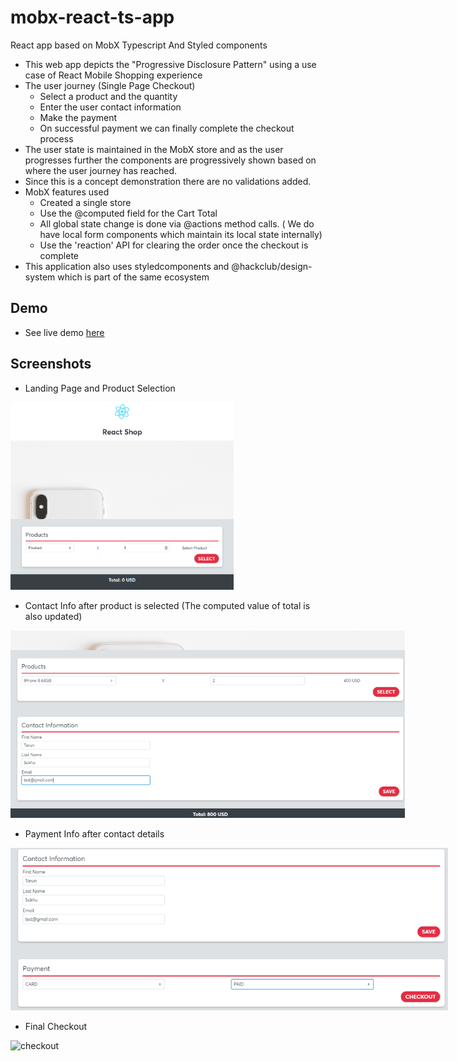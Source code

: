 # mobx-react-ts-app

React app based on MobX Typescript And Styled components

- This web app depicts the "Progressive Disclosure Pattern" using a use case of React Mobile Shopping experience
- The user journey (Single Page Checkout)
  - Select a product and the quantity
  - Enter the user contact information
  - Make the payment
  - On successful payment we can finally complete the checkout process
- The user state is maintained in the MobX store and as the user progresses further the components are progressively shown based on where the user journey has reached.
- Since this is a concept demonstration there are no validations added.
- MobX features used
  - Created a single store
  - Use the @computed field for the Cart Total
  - All global state change is done via @actions method calls. ( We do have local form components which maintain its local state internally)
  - Use the 'reaction' API for clearing the order once the checkout is complete
- This application also uses styledcomponents and @hackclub/design-system which is part of the same ecosystem

## Demo

- See live demo [here](https://festive-goldwasser-162887.netlify.com/)

## Screenshots

- Landing Page and Product Selection

<img src="screenshots/d0.png" alt="product selection" style="max-width:700px;max-height:300px"/>

- Contact Info after product is selected (The computed value of total is also updated)

<img src="screenshots/d1.png" alt="contact Info" style="max-width:700px;max-height:300px"/>

- Payment Info after contact details

<img src="screenshots/d2.png" alt="payment" style="max-width:700px;max-height:300px"/>

- Final Checkout

<img src="screenshots/d3.png" alt="checkout" style="max-width:700px;max-height:300px"/>
